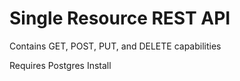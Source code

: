 Single Resource REST API
========================
Contains GET, POST, PUT, and DELETE capabilities

Requires Postgres Install

